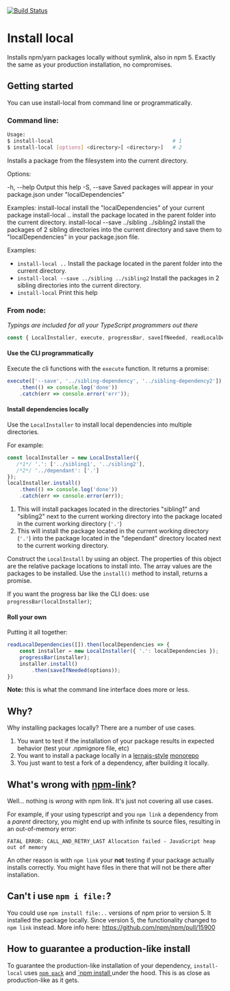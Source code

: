 [![Build Status](https://travis-ci.org/nicojs/node-install-local.svg?branch=master)](https://travis-ci.org/nicojs/node-install-local)

# Install local

Installs npm/yarn packages locally without symlink, also in npm 5. Exactly the same as your production installation, no compromises.

## Getting started

You can use install-local from command line or programmatically.

### Command line:

```bash
Usage: 
$ install-local                                       # 1
$ install-local [options] <directory>[ <directory>]   # 2
```

Installs a package from the filesystem into the current directory.

Options:

 -h, --help      Output this help
 -S, --save      Saved packages will appear in your package.json under "localDependencies"

Examples:
 install-local
   install the "localDependencies" of your current package
 install-local ..
   install the package located in the parent folder into the current directory.
 install-local --save ../sibling ../sibling2
   install the packages of 2 sibling directories into the current directory and save them to "localDependencies" in your package.json file.

Examples:
* `install-local ..`
Install the package located in the parent folder into the current directory.
* `install-local --save ../sibling ../sibling2`
Install the packages in 2 sibling directories into the current directory.
* `install-local`
Print this help

### From node:

_Typings are included for all your TypeScript programmers out there_

```javascript
const { LocalInstaller, execute, progressBar, saveIfNeeded, readLocalDependencies } = require('install-local');
```

#### Use the CLI programmatically

Execute the cli functions with the `execute` function. It returns a promise:

```javascript
execute(['--save', '../sibling-dependency', '../sibling-dependency2'])
    .then(() => console.log('done'))
    .catch(err => console.error('err'));
```

#### Install dependencies locally

Use the `LocalInstaller` to install local dependencies into multiple directories.

For example:

```javascript
const localInstaller = new LocalInstaller({
   /*1*/ '.': ['../sibling1', '../sibling2'],
   /*2*/ '../dependant': ['.']
});
localInstaller.install()
    .then(() => console.log('done'))
    .catch(err => console.error(err));
```

1. This will install packages located in the directories "sibling1" and "sibling2" next to the current working directory into the package located in the current working directory (`'.'`) 
2. This will install the package located in the current working directory (`'.'`) into the package located in 
the "dependant" directory located next to the current working directory.

Construct the `LocalInstall` by using an object. The properties of this object are the relative package locations to install into. The array values are the packages to be installed. Use the `install()` method to install, returns a promise.

If you want the progress bar like the CLI does: use `progressBar(localInstaller)`; 

#### Roll your own

Putting it all together:

```javascript
readLocalDependencies([]).then(localDependencies => {
    const installer = new LocalInstaller({ '.': localDependencies });
    progressBar(installer);
    installer.install()
        .then(saveIfNeeded(options));
})
```

**Note:** this is what the command line interface does more or less.

## Why?

Why installing packages locally? There are a number of use cases.

1. You want to test if the installation of your package results in expected behavior (test your .npmignore file, etc)
1. You want to install a package locally in a [lernajs-style](http://lernajs.io/) [monorepo](https://github.com/babel/babel/blob/master/doc/design/monorepo.md)
1. You just want to test a fork of a dependency, after building it locally.

## What's wrong with [npm-link](https://docs.npmjs.com/cli/link)?

Well... nothing is _wrong_ with npm link. It's just not covering all use cases. 

For example, if your using typescript and you `npm link` a dependency from a _parent_ directory, you might end up with infinite ts source files, resulting in an out-of-memory error:

```
FATAL ERROR: CALL_AND_RETRY_LAST Allocation failed - JavaScript heap out of memory
```

An other reason is with `npm link` your **not** testing if your package actually installs correctly. You might have files in there that will not be there after installation.

## Can't i use `npm i file:`?

You could use `npm install file:..` versions of npm prior to version 5. It installed the package locally. Since version 5, the functionality changed to `npm link` instead. More info here: https://github.com/npm/npm/pull/15900

## How to guarantee a production-like install

To guarantee the production-like installation of your dependency, `install-local` uses [`npm pack`](https://docs.npmjs.com/cli/pack) and [`npm install <tarball file>](https://docs.npmjs.com/cli/install) under the hood. This is as close as production-like as it gets.